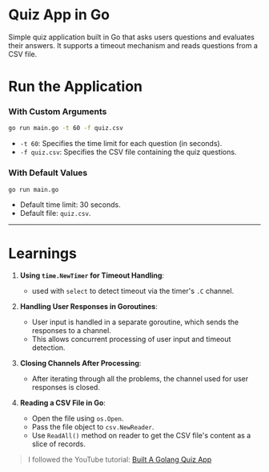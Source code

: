 # Quiz App in Go

Simple quiz application built in Go that asks users questions and evaluates their answers. 
It supports a timeout mechanism and reads questions from a CSV file.

# Run the Application

### With Custom Arguments
```bash
go run main.go -t 60 -f quiz.csv
```
- `-t 60`: Specifies the time limit for each question (in seconds).  
- `-f quiz.csv`: Specifies the CSV file containing the quiz questions.

### With Default Values
```bash
go run main.go
```
- Default time limit: 30 seconds.  
- Default file: `quiz.csv`.

---

# Learnings

1. **Using `time.NewTimer` for Timeout Handling**:  
   - used with `select` to detect timeout via the timer's `.C` channel.

2. **Handling User Responses in Goroutines**:  
   - User input is handled in a separate goroutine, which sends the responses to a channel.  
   - This allows concurrent processing of user input and timeout detection.

3. **Closing Channels After Processing**:  
   - After iterating through all the problems, the channel used for user responses is closed.

4. **Reading a CSV File in Go**:  
   - Open the file using `os.Open`.  
   - Pass the file object to `csv.NewReader`.  
   - Use `ReadAll()` method on reader to get the CSV file's content as a slice of records.

> I followed the YouTube tutorial: [Built A Golang Quiz App](https://www.youtube.com/watch?v=TVHGxz6tn2M)